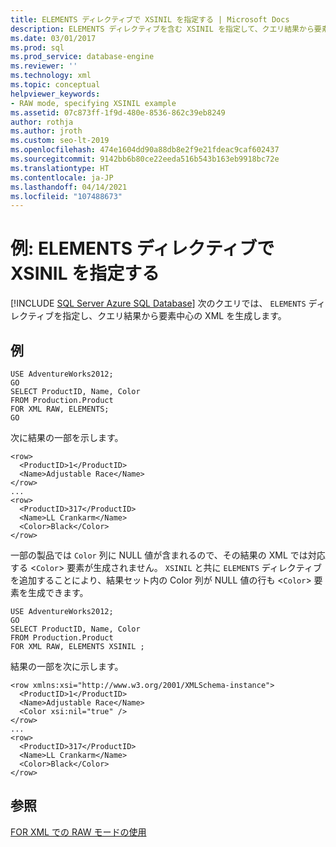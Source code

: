 ```yaml
---
title: ELEMENTS ディレクティブで XSINIL を指定する | Microsoft Docs
description: ELEMENTS ディレクティブを含む XSINIL を指定して、クエリ結果から要素中心の XML を生成する例を示します。
ms.date: 03/01/2017
ms.prod: sql
ms.prod_service: database-engine
ms.reviewer: ''
ms.technology: xml
ms.topic: conceptual
helpviewer_keywords:
- RAW mode, specifying XSINIL example
ms.assetid: 07c873ff-1f9d-480e-8536-862c39eb8249
author: rothja
ms.author: jroth
ms.custom: seo-lt-2019
ms.openlocfilehash: 474e1604dd90a88db8e2f9e21fdeac9caf602437
ms.sourcegitcommit: 9142bb6b80ce22eeda516b543b163eb9918bc72e
ms.translationtype: HT
ms.contentlocale: ja-JP
ms.lasthandoff: 04/14/2021
ms.locfileid: "107488673"
---
```

# <a name="example-specifying-xsinil-with-the-elements-directive"></a>例: ELEMENTS ディレクティブで XSINIL を指定する
[!INCLUDE [SQL Server Azure SQL Database](../../includes/applies-to-version/sql-asdb.md)]
  次のクエリでは、 `ELEMENTS` ディレクティブを指定し、クエリ結果から要素中心の XML を生成します。  
  
## <a name="example"></a>例  
  
```  
USE AdventureWorks2012;  
GO  
SELECT ProductID, Name, Color  
FROM Production.Product  
FOR XML RAW, ELEMENTS;  
GO  
```  
  
 次に結果の一部を示します。  
  
```  
<row>  
  <ProductID>1</ProductID>  
  <Name>Adjustable Race</Name>  
</row>  
...  
<row>  
  <ProductID>317</ProductID>  
  <Name>LL Crankarm</Name>  
  <Color>Black</Color>  
</row>  
```  
  
 一部の製品では `Color` 列に NULL 値が含まれるので、その結果の XML では対応する <`Color`> 要素が生成されません。 `XSINIL` と共に `ELEMENTS` ディレクティブを追加することにより、結果セット内の Color 列が NULL 値の行も <`Color`> 要素を生成できます。  
  
```  
USE AdventureWorks2012;  
GO  
SELECT ProductID, Name, Color  
FROM Production.Product  
FOR XML RAW, ELEMENTS XSINIL ;  
```  
  
 結果の一部を次に示します。  
  
```  
<row xmlns:xsi="http://www.w3.org/2001/XMLSchema-instance">  
  <ProductID>1</ProductID>  
  <Name>Adjustable Race</Name>  
  <Color xsi:nil="true" />  
</row>  
...  
<row>  
  <ProductID>317</ProductID>  
  <Name>LL Crankarm</Name>  
  <Color>Black</Color>  
</row>  
```  
  
## <a name="see-also"></a>参照  
 [FOR XML での RAW モードの使用](../../relational-databases/xml/use-raw-mode-with-for-xml.md)  
  
  
